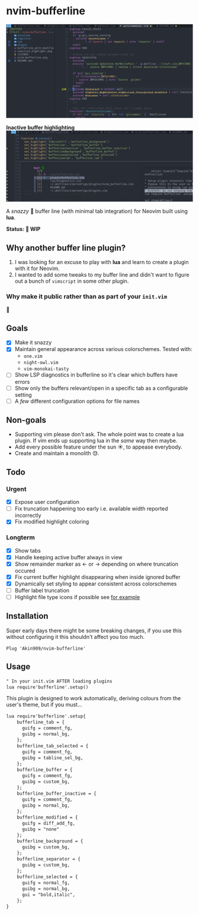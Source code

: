 # nvim-bufferline

![Bufferline screenshot](./nvim_bufferline.png "Nvim Bufferline")

**Inactive buffer highlighting**
![Inactive buffer highlighting](./inactive_highlight.png "Inactive buffer highlighting")

A _snazzy_ 💅 buffer line (with minimal tab integration) for Neovim built using **lua**.

**Status: 🚧 WIP**

## Why another buffer line plugin?

1. I was looking for an excuse to play with **lua** and learn to create a plugin with it for Neovim.
2. I wanted to add some tweaks to my buffer line and didn't want to figure out a bunch of `vimscript` in some other plugin.

### Why make it public rather than as part of your `init.vim`

🤷

## Goals

- [x] Make it snazzy
- [x] Maintain general appearance across various colorschemes. Tested with:
  - `one.vim`
  - `night-owl.vim`
  - `vim-monokai-tasty`
- [ ] Show LSP diagnostics in bufferline so it's clear which buffers have errors
- [ ] Show only the buffers relevant/open in a specific tab as a configurable setting
- [ ] A _few_ different configuration options for file names

## Non-goals

- Supporting vim please don't ask. The whole point was to create a lua plugin. If vim ends up supporting lua in the _same_ way then maybe.
- Add every possible feature under the sun ☀, to appease everybody.
- Create and maintain a monolith 😓.

## Todo

### Urgent

- [x] Expose user configuration
- [ ] Fix truncation happening too early i.e. available width reported incorrectly
- [x] Fix modified highlight coloring

### Longterm

- [x] Show tabs
- [x] Handle keeping active buffer always in view
- [x] Show remainder marker as <- or -> depending on where truncation occured
- [x] Fix current buffer highlight disappearing when inside ignored buffer
- [x] Dynamically set styling to appear consistent across colorschemes
- [ ] Buffer label truncation
- [ ] Highlight file type icons if possible see [for example](https://github.com/weirongxu/coc-explorer/blob/59bd41f8fffdc871fbd77ac443548426bd31d2c3/src/icons.nerdfont.json#L2)

## Installation

Super early days there might be some breaking changes, if you use this
without configuring it this shouldn't affect you too much.

```vim
Plug 'Akin909/nvim-bufferline'
```

## Usage

```vim
" In your init.vim AFTER loading plugins
lua require'bufferline'.setup()
```

This plugin is designed to work automatically, deriving colours from the user's theme,
but if you must...

```vim
lua require'bufferline'.setup{
    bufferline_tab = {
      guifg = comment_fg,
      guibg = normal_bg,
    };
    bufferline_tab_selected = {
      guifg = comment_fg,
      guibg = tabline_sel_bg,
    };
    bufferline_buffer = {
      guifg = comment_fg,
      guibg = custom_bg,
    };
    bufferline_buffer_inactive = {
      guifg = comment_fg,
      guibg = normal_bg,
    };
    bufferline_modified = {
      guifg = diff_add_fg,
      guibg = "none"
    };
    bufferline_background = {
      guibg = custom_bg,
    };
    bufferline_separator = {
      guibg = custom_bg,
    };
    bufferline_selected = {
      guifg = normal_fg,
      guibg = normal_bg,
      gui = "bold,italic",
    };
}
```
